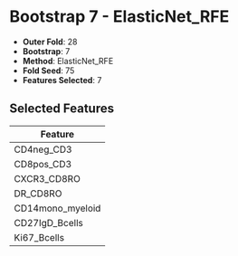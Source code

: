 # Bootstrap 7 - ElasticNet_RFE

- **Outer Fold**: 28
- **Bootstrap**: 7
- **Method**: ElasticNet_RFE
- **Fold Seed**: 75
- **Features Selected**: 7

## Selected Features

| Feature |
|---------|
| CD4neg_CD3 |
| CD8pos_CD3 |
| CXCR3_CD8RO |
| DR_CD8RO |
| CD14mono_myeloid |
| CD27IgD_Bcells |
| Ki67_Bcells |
